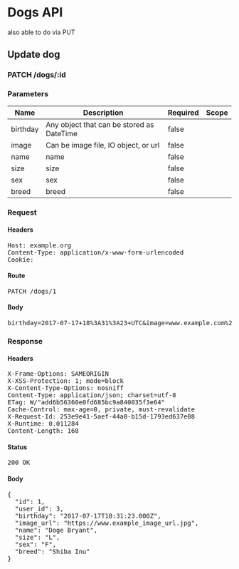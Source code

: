 # Dogs API

also able to do via PUT

## Update dog

### PATCH /dogs/:id

### Parameters

| Name | Description | Required | Scope |
|------|-------------|----------|-------|
| birthday | Any object that can be stored as DateTime | false |  |
| image | Can be image file, IO object, or url | false |  |
| name |  name | false |  |
| size |  size | false |  |
| sex |  sex | false |  |
| breed |  breed | false |  |

### Request

#### Headers

<pre>Host: example.org
Content-Type: application/x-www-form-urlencoded
Cookie: </pre>

#### Route

<pre>PATCH /dogs/1</pre>

#### Body

<pre>birthday=2017-07-17+18%3A31%3A23+UTC&image=www.example.com%2Fpickles.jpg&name=Doge+Bryant&size=L&sex=F&breed=Shiba+Inu</pre>

### Response

#### Headers

<pre>X-Frame-Options: SAMEORIGIN
X-XSS-Protection: 1; mode=block
X-Content-Type-Options: nosniff
Content-Type: application/json; charset=utf-8
ETag: W/&quot;add6b56360e0fd685bc9a840035f3e64&quot;
Cache-Control: max-age=0, private, must-revalidate
X-Request-Id: 253e9e41-5aef-44a0-b15d-1793ed637e08
X-Runtime: 0.011284
Content-Length: 168</pre>

#### Status

<pre>200 OK</pre>

#### Body

<pre>{
  "id": 1,
  "user_id": 3,
  "birthday": "2017-07-17T18:31:23.000Z",
  "image_url": "https://www.example_image_url.jpg",
  "name": "Doge Bryant",
  "size": "L",
  "sex": "F",
  "breed": "Shiba Inu"
}</pre>

